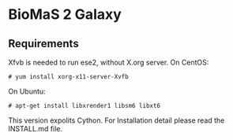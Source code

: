 BioMaS 2 Galaxy
===============

Requirements
------------

Xfvb is needed to run ese2, without X.org server. On CentOS:

```
# yum install xorg-x11-server-Xvfb
```

On Ubuntu:
```
# apt-get install libxrender1 libsm6 libxt6
```

This version expolits Cython. For Installation detail please read the INSTALL.md file.

